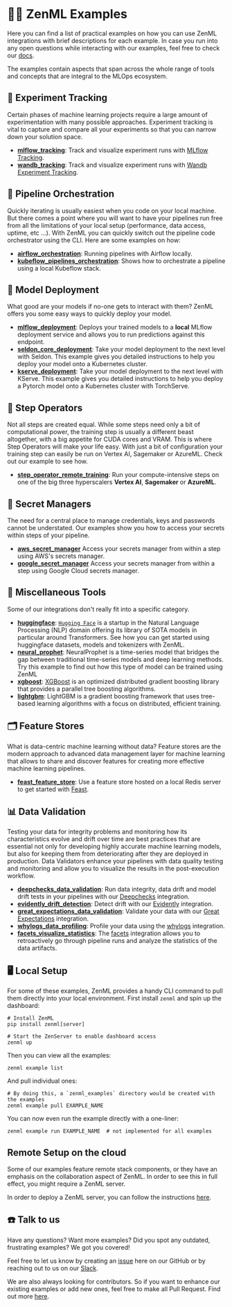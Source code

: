 # 🧑‍💻 ZenML Examples

Here you can find a list of practical examples on how you can use ZenML
integrations with brief descriptions for each example. In case you run into
any open questions while interacting with our examples, feel free
to check our [docs](https://docs.zenml.io/).

The examples contain aspects that span across the whole range of tools and
concepts that are integral to the MLOps ecosystem.

## 🧪 Experiment Tracking

Certain phases of machine learning projects require a large amount of
experimentation with many possible approaches. Experiment tracking is vital
to capture and compare all your experiments so that you can narrow down your
solution space.

- **[mlflow_tracking](mlflow_tracking/README.md)**: Track and visualize
  experiment runs
  with [MLflow Tracking](https://mlflow.org/docs/latest/tracking.html).
- **[wandb_tracking](wandb_tracking/README.md)**: Track and visualize experiment
  runs
  with  [Wandb Experiment Tracking](https://wandb.ai/site/experiment-tracking).

## 🚅 Pipeline Orchestration

Quickly iterating is usually easiest when you code on your local machine. But
there comes a point where you will want to have your pipelines run free from
all the limitations of your local setup (performance, data access, uptime,
etc ...). With ZenML you can quickly switch out the pipeline code orchestrator
using the CLI. Here are some examples on how:

- **[airflow_orchestration](airflow_orchestration/README.md)**: Running
  pipelines with Airflow locally.
- **[kubeflow_pipelines_orchestration](kubeflow_pipelines_orchestration/README.md)**:
  Shows how to orchestrate a pipeline using a local Kubeflow stack.

## 🚀 Model Deployment

What good are your models if no-one gets to interact with them? ZenML offers you
some easy ways to quickly deploy your
model.

- **[mlflow_deployment](mlflow_deployment/README.md)**: Deploys your trained
  models to a **local** MLflow deployment service and allows you to run
  predictions against this endpoint.
- **[seldon_core_deployment](seldon_deployment/README.md)**: Take your model
  deployment to the next level with Seldon. This example gives you detailed
  instructions to help you deploy your model onto a Kubernetes cluster.
- **[kserve_deployment](kserve_deployment/README.md)**: Take your model
  deployment to the next level with KServe. This example gives you detailed
  instructions to help you deploy a Pytorch model onto a Kubernetes cluster
  with TorchServe.

## 🥾 Step Operators

Not all steps are created equal. While some steps need only a bit of
computational power, the training step is usually a different beast altogether,
with a big appetite for CUDA cores and VRAM. This is where Step Operators
will make your life easy. With just a bit of configuration your training step
can easily be run on Vertex AI, Sagemaker or AzureML. Check out our example
to see how.

- **[step_operator_remote_training](step_operator_remote_training/README.md)**:
  Run your compute-intensive steps on one of the big three hyperscalers
  **Vertex AI**, **Sagemaker** or **AzureML**.

## 🔑 Secret Managers

The need for a central place to manage credentials, keys and passwords cannot be
understated. Our examples show you how to access your secrets within steps of
your pipeline.

- **[aws_secret_manager](../docs/book/component-gallery/secrets-managers/aws.md)**
  Access your secrets manager from within a step using AWS's secrets manager.
- **[google_secret_manager](../docs/book/component-gallery/secrets-managers/gcp.md)**
  Access your secrets manager from within a step using Google Cloud secrets
  manager.

## 🗿 Miscellaneous Tools

Some of our integrations don't really fit into a specific category.

- **[huggingface](huggingface/README.md)**: [`Hugging Face`](https://huggingface.co/)
  is a startup in the Natural Language Processing (NLP) domain offering its
  library of SOTA models in particular around Transformers. See how you can
  get started using huggingface datasets, models and tokenizers with ZenML.
- **[neural_prophet](neural_prophet/README.md)**: NeuralProphet is a time-series
  model that bridges the gap between traditional time-series models and deep
  learning methods. Try this example to find out how this type of model
  can be trained using ZenML
- **[xgboost](xgboost/README.md)**: [XGBoost](https://xgboost.readthedocs.io/en/stable/)
  is an optimized distributed gradient boosting library that provides a
  parallel tree boosting algorithms.
- **[lightgbm](lightgbm/README.md)**: LightGBM is a gradient boosting framework
  that uses tree-based learning algorithms with a focus on distributed,
  efficient training.

## 🗂 Feature Stores

What is data-centric machine learning without data? Feature stores are the
modern approach to advanced data management layer for machine learning that
allows to share and discover features for creating more effective machine
learning pipelines.

- **[feast_feature_store](feast_feature_store/README.md)**: Use a feature store
  hosted on a local Redis server to get started with
  [Feast](https://feast.dev/).

## 📊 Data Validation

Testing your data for integrity problems and monitoring how its characteristics
evolve and drift over time are best practices that are essential not only for
developing highly accurate machine learning models, but also for keeping them
from deteriorating after they are deployed in production. Data Validators
enhance your pipelines with data quality testing and monitoring and allow you
to visualize the results in the post-execution workflow.

- **[deepchecks_data_validation](deepchecks_data_validation/README.md)**: Run
  data integrity, data drift and model drift tests in your pipelines with our
  [Deepchecks](https://github.com/deepchecks/deepchecks) integration.
- **[evidently_drift_detection](evidently_drift_detection/README.md)**: Detect
  drift with our [Evidently](https://github.com/evidentlyai/evidently)
  integration.
- **[great_expectations_data_validation](great_expectations_data_validation/README.md)**:
  Validate your data with our
  [Great Expectations](https://greatexpectations.io/) integration.
- **[whylogs_data_profiling](whylogs_data_profiling/README.md)**: Profile your
  data using the [whylogs](https://github.com/whylabs/whylogs) integration.
- **[facets_visualize_statistics](facets_visualize_statistics/README.md)**:
  The [facets](https://pair-code.github.io/facets/) integration allows you to
  retroactively go through pipeline runs and analyze the statistics of the data
  artifacts.

## 🖥 Local Setup

For some of these examples, ZenML provides a handy CLI command to pull them
directly into your local environment. First install `zenml` and spin up the
dashboard:

```shell
# Install ZenML
pip install zenml[server]

# Start the ZenServer to enable dashboard access
zenml up
```

Then you can view all the examples:

```shell
zenml example list
```

And pull individual ones:

```shell
# By doing this, a `zenml_examples` directory would be created with the examples
zenml example pull EXAMPLE_NAME
```

You can now even run the example directly with a one-liner:

```shell
zenml example run EXAMPLE_NAME  # not implemented for all examples
```

## Remote Setup on the cloud

Some of our examples feature remote stack components, or they have an emphasis
on the collaboration aspect of ZenML. In order to see this in full effect,
you might require a ZenML server.

In order to deploy a ZenML server, you can follow the instructions
[here](https://docs.zenml.io/getting-started/deploying-zenml).

## ☎️ Talk to us

Have any questions? Want more examples? Did you spot any outdated, frustrating
examples?
We got you covered!

Feel free to let us know by creating an
[issue](https://github.com/zenml-io/zenml/issues) here on our GitHub or by
reaching out to us on our [Slack](https://zenml.io/slack-invite/).

We are also always looking for contributors. So if you want to enhance our
existing examples or add new ones, feel free
to make all Pull Request. Find out more [here](../CONTRIBUTING.md).

